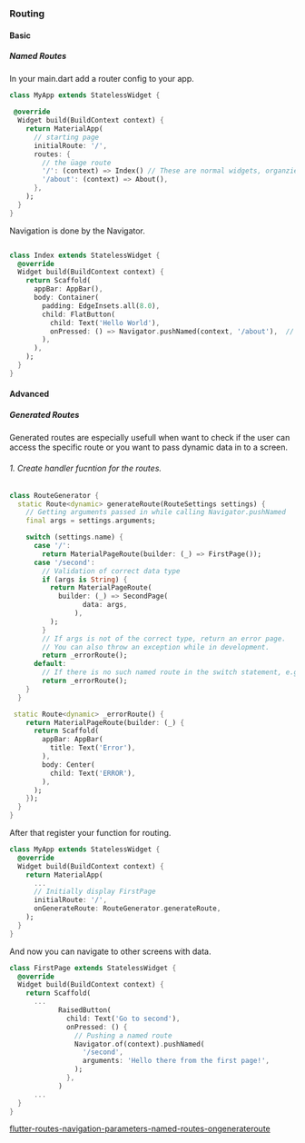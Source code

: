 ### Routing
#### Basic
##### Named Routes
In your main.dart add a router config to your app.

```dart 
class MyApp extends StatelessWidget {

 @override
  Widget build(BuildContext context) {
    return MaterialApp(
      // starting page
      initialRoute: '/', 
      routes: {
        // the üage route
        '/': (context) => Index() // These are normal widgets, organzie them in a sperate folder,
        '/about': (context) => About(),
      },
    );
  }
}
```

Navigation is done by the Navigator.

```dart 

class Index extends StatelessWidget {
  @override
  Widget build(BuildContext context) {
    return Scaffold(
      appBar: AppBar(),
      body: Container(
        padding: EdgeInsets.all(8.0),
        child: FlatButton(
          child: Text('Hello World'),
          onPressed: () => Navigator.pushNamed(context, '/about'),  // <-- navigates you to the About Page
        ),
      ),
    );
  }
}

```
#### Advanced
##### Generated Routes
Generated routes are especially usefull when want to check if the user can access the specific route or you want to pass dynamic data in to a screen. 
###### 1. Create handler fucntion for the routes.
```dart
class RouteGenerator {
  static Route<dynamic> generateRoute(RouteSettings settings) {
    // Getting arguments passed in while calling Navigator.pushNamed
    final args = settings.arguments;

    switch (settings.name) {
      case '/':
        return MaterialPageRoute(builder: (_) => FirstPage());
      case '/second':
        // Validation of correct data type
        if (args is String) {
          return MaterialPageRoute(
            builder: (_) => SecondPage(
                  data: args,
                ),
          );
        }
        // If args is not of the correct type, return an error page.
        // You can also throw an exception while in development.
        return _errorRoute();
      default:
        // If there is no such named route in the switch statement, e.g. /third
        return _errorRoute();
    }
  }

 static Route<dynamic> _errorRoute() {
    return MaterialPageRoute(builder: (_) {
      return Scaffold(
        appBar: AppBar(
          title: Text('Error'),
        ),
        body: Center(
          child: Text('ERROR'),
        ),
      );
    });
  }
}
```
After that register your function for routing.
```dart
class MyApp extends StatelessWidget {
  @override
  Widget build(BuildContext context) {
    return MaterialApp(
      ...
      // Initially display FirstPage
      initialRoute: '/',
      onGenerateRoute: RouteGenerator.generateRoute,
    );
  }
}
```
And now you can navigate to other screens with data. 

```dart
class FirstPage extends StatelessWidget {
  @override
  Widget build(BuildContext context) {
    return Scaffold(
      ...
            RaisedButton(
              child: Text('Go to second'),
              onPressed: () {
                // Pushing a named route
                Navigator.of(context).pushNamed(
                  '/second',
                  arguments: 'Hello there from the first page!',
                );
              },
            )
      ...
  }
}
```
[flutter-routes-navigation-parameters-named-routes-ongenerateroute](https://resocoder.com/2019/04/27/flutter-routes-navigation-parameters-named-routes-ongenerateroute/)

